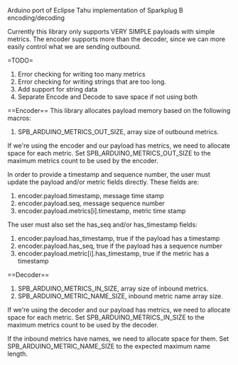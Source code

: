 Arduino port of Eclipse Tahu implementation of Sparkplug B encoding/decoding

Currently this library only supports VERY SIMPLE payloads with simple metrics.
The encoder supports more than the decoder, since we can more easily control
what we are sending outbound.

=TODO=
1. Error checking for writing too many metrics
1. Error checking for writing strings that are too long.
1. Add support for string data
1. Separate Encode and Decode to save space if not using both
 
==Encoder==
This library allocates payload memory based on the following macros:
1. SPB_ARDUINO_METRICS_OUT_SIZE, array size of outbound metrics.

If we're using the encoder and our payload has metrics, we need to allocate
space for each metric. Set SPB_ARDUINO_METRICS_OUT_SIZE to the maximum metrics
count to be used by the encoder.

In order to provide a timestamp and sequence number, the user must update the
payload and/or metric fields directly. These fields are:
1. encoder.payload.timestamp, message time stamp
1. encoder.payload.seq, message sequence number
1. encoder.payload.metrics[i].timestamp, metric time stamp

The user must also set the has_seq and/or has_timestamp fields:
1. encoder.payload.has_timestamp, true if the payload has a timestamp
1. encoder.payload.has_seq, true if the payload has a sequence number
2. encoder.payload.metric[i].has_timestamp, true if the metric has a timestamp

==Decoder==
1. SPB_ARDUINO_METRICS_IN_SIZE, array size of inbound metrics.
1. SPB_ARDUINO_METRIC_NAME_SIZE, inbound metric name array size.

If we're using the decoder and our payload has metrics, we need to allocate
space for each metric. Set SPB_ARDUINO_METRICS_IN_SIZE to the maximum metrics
count to be used by the decoder.

If the inbound metrics have names, we need to allocate space for them. Set
SPB_ARDUINO_METRIC_NAME_SIZE to the expected maximum name length.
